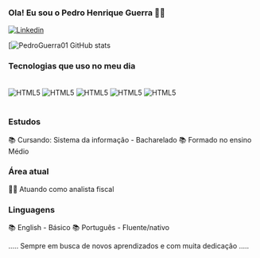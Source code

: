 ### Ola! Eu sou o Pedro Henrique Guerra 🧑‍💻

[![Linkedin](https://img.shields.io/badge/LinkedIn-0077B5?style=for-the-badge&logo=linkedin&logoColor=white)](https://www.linkedin.com/in/pedro-henrique-guerra-19937a1a2)


[![PedroGuerra01 GitHub stats](https://github-readme-stats.vercel.app/api?username=PedroGuerra01&show_icons=true&theme=dracula)

### Tecnologias que uso no meu dia

<div style="display: inline_block"><br/>

  <img align= "center" alt="HTML5" src="https://img.shields.io/badge/HTML-239120?style=for-the-badge&logo=html5&logoColor=white"/>
  <img align= "center" alt="HTML5" src="https://img.shields.io/badge/CSS-239120?&style=for-the-badge&logo=css3&logoColor=white"/>
  <img align= "center" alt="HTML5" src="https://img.shields.io/badge/Python-14354C?style=for-the-badge&logo=python&logoColor=white"/>
  <img align= "center" alt="HTML5" src="https://img.shields.io/badge/Java-ED8B00?style=for-the-badge&logo=openjdk&logoColor=white"/>
  <img align= "center" alt="HTML5" src="https://img.shields.io/badge/Microsoft_Excel-217346?style=for-the-badge&logo=microsoft-excel&logoColor=white"/>
  
</div><br/>

### Estudos
📚 Cursando: Sistema da  informação - Bacharelado
📚 Formado no ensino Médio

### Área atual 
👨‍💻 Atuando como analista fiscal

### Linguagens
📚 English - Básico
📚 Português - Fluente/nativo

..... Sempre em busca de novos aprendizados e com muita dedicação .....




